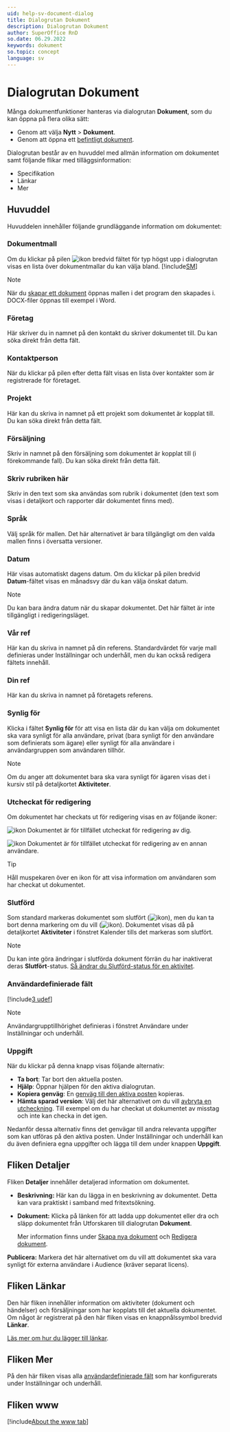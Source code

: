 ```yaml
---
uid: help-sv-document-dialog
title: Dialogrutan Dokument
description: Dialogrutan Dokument
author: SuperOffice RnD
so.date: 06.29.2022
keywords: dokument
so.topic: concept
language: sv
---
```


# Dialogrutan Dokument

Många dokumentfunktioner hanteras via dialogrutan **Dokument**, som du kan öppna på flera olika sätt:

* Genom att välja **Nytt** > **Dokument**.
* Genom att öppna ett [befintligt dokument][1].

Dialogrutan består av en huvuddel med allmän information om dokumentet samt följande flikar med tilläggsinformation:

* Specifikation
* Länkar
* Mer

## Huvuddel

Huvuddelen innehåller följande grundläggande information om dokumentet:

### Dokumentmall

Om du klickar på pilen ![ikon][img1] bredvid fältet för typ högst upp i dialogrutan visas en lista över dokumentmallar du kan välja bland. [!include[SM](../../../learn/includes/are-defined-sm.md)]

> [!NOTE]
> När du [skapar ett dokument][5] öppnas mallen i det program den skapades i. DOCX-filer öppnas till exempel i Word.

### Företag

Här skriver du in namnet på den kontakt du skriver dokumentet till. Du kan söka direkt från detta fält.

### Kontaktperson

När du klickar på pilen efter detta fält visas en lista över kontakter som är registrerade för företaget.

### Projekt

Här kan du skriva in namnet på ett projekt som dokumentet är kopplat till. Du kan söka direkt från detta fält.

### Försäljning

Skriv in namnet på den försäljning som dokumentet är kopplat till (i förekommande fall). Du kan söka direkt från detta fält.

### Skriv rubriken här

Skriv in den text som ska användas som rubrik i dokumentet (den text som visas i detaljkort och rapporter där dokumentet finns med).

### Språk

Välj språk för mallen. Det här alternativet är bara tillgängligt om den valda mallen finns i översatta versioner.

### Datum

Här visas automatiskt dagens datum. Om du klickar på pilen bredvid **Datum**-fältet visas en månadsvy där du kan välja önskat datum.

> [!NOTE]
> Du kan bara ändra datum när du skapar dokumentet. Det här fältet är inte tillgängligt i redigeringsläget.

### Vår ref

Här kan du skriva in namnet på din referens. Standardvärdet för varje mall definieras under Inställningar och underhåll, men du kan också redigera fältets innehåll.

### Din ref

Här kan du skriva in namnet på företagets referens.

### Synlig för

Klicka i fältet **Synlig för** för att visa en lista där du kan välja om dokumentet ska vara synligt för alla användare, privat (bara synligt för den användare som definierats som ägare) eller synligt för alla användare i användargruppen som användaren tillhör.

> [!NOTE]
> Om du anger att dokumentet bara ska vara synligt för ägaren visas det i kursiv stil på detaljkortet **Aktiviteter**.

### Utcheckat för redigering

Om dokumentet har checkats ut för redigering visas en av följande ikoner:

![ikon][img2] Dokumentet är för tillfället utcheckat för redigering av dig.

![ikon][img3] Dokumentet är för tillfället utcheckat för redigering av en annan användare.

> [!TIP]
> Håll muspekaren över en ikon för att visa information om användaren som har checkat ut dokumentet.

### Slutförd

Som standard markeras dokumentet som slutfört (![ikon][img4]), men du kan ta bort denna markering om du vill (![ikon][img5]). Dokumentet visas då på detaljkortet **Aktiviteter** i fönstret Kalender tills det markeras som slutfört.

> [!NOTE]
> Du kan inte göra ändringar i slutförda dokument förrän du har inaktiverat deras **Slutfört**-status. [Så ändrar du Slutförd-status för en aktivitet][7].

### Användardefinierade fält

[!include[3 udef](../../../learn/includes/more-udef.md)]

> [!NOTE]
> Användargrupptillhörighet definieras i fönstret Användare under Inställningar och underhåll.

### Uppgift

När du klickar på denna knapp visas följande alternativ:

* **Ta bort**: Tar bort den aktuella posten.
* **Hjälp**: Öppnar hjälpen för den aktiva dialogrutan.
* **Kopiera genväg**: En [genväg till den aktiva posten][9] kopieras.
* **Hämta sparad version**: Välj det här alternativet om du vill [avbryta en utcheckning][4]. Till exempel om du har checkat ut dokumentet av misstag och inte kan checka in det igen.

Nedanför dessa alternativ finns det genvägar till andra relevanta uppgifter som kan utföras på den aktiva posten. Under Inställningar och underhåll kan du även definiera egna uppgifter och lägga till dem under knappen **Uppgift**.

## Fliken Detaljer

Fliken **Detaljer** innehåller detaljerad information om dokumentet.

* **Beskrivning:** Här kan du lägga in en beskrivning av dokumentet. Detta kan vara praktiskt i samband med fritextsökning.

* **Dokument:** Klicka på länken för att ladda upp dokumentet eller dra och släpp dokumentet från Utforskaren till dialogrutan **Dokument**.

    Mer information finns under [Skapa nya dokument][5] och [Redigera dokument][1].

**Publicera:** Markera det här alternativet om du vill att dokumentet ska vara synligt för externa användare i Audience (kräver separat licens).

## Fliken Länkar

Den här fliken innehåller information om aktiviteter (dokument och händelser) och försäljningar som har kopplats till det aktuella dokumentet. Om något är registrerat på den här fliken visas en knappnålssymbol bredvid **Länkar**.

[Läs mer om hur du lägger till länkar][2].

## Fliken Mer

På den här fliken visas alla [användardefinierade fält][3] som har konfigurerats under Inställningar och underhåll.

## Fliken www

[!include[About the www tab](../../../learn/includes/www-tab.md)]

<!-- Referenced links -->
[1]: ../edit.md
[4]: ../lock.md
[5]: ../create.md
[7]: ../../../diary/learn/change-completed-status.md
[9]: ../../../onsite/win-client/learn/creating-shortcuts-to-entries-in-crm.md
[2]: ../../../diary/linking-documents-to-follow-ups.md
[3]: ../../../custom-objects/learn/udef/index.md

<!-- Referenced images -->
[img1]: ../../../../../common/icons/dropdown-icon.png
[img2]: ../../../../media/icons/document-lock-editing.png
[img3]: ../../../../media/icons/document-lock-locked.png
[img4]: ../../../../media/icons/followup-completed-small.png
[img5]: ../../../../media/icons/followup-not-completed-small.png
